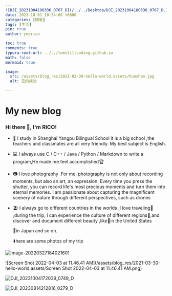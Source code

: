 ```yaml
---
![DJI_20231004180336_0767_D](/../../Desktop/DJI_20231004180336_0767_D.JPG)title: 你好，世界！
date: 2023-10-01 10:34:00 +0800
categories: [随笔]
tags: [生活]
pin: true
author: yeerico

toc: true
comments: true
typora-root-url: ../../tomstillcoding.github.io
math: false
mermaid: true

image:
  src: /assets/blog_res/2021-03-30-hello-world.assets/huoshan.jpg
  alt: 签约成功

---
```






# My new blog 

### Hi there 👋, I'm RICO!

- 🏫  I study in Shanghai Yangpu Bilingual School it is a big school ,the teachers and classmates are all very friendly. My best subject is English. 

- 💻  I always use C / C++ / Java  / Python / Markdown to write a program,He made me feel accomplished🏆

- 📷  I love photography .For me, photography is not only about recording moments, but also an art, an expression. Every time you press the shutter, you can record life's most precious moments and turn them into eternal memories. I am passionate about capturing the magnificent scenery of nature through different perspectives, such as drones

- 🏖️  I always go to different countries in the worlds ,I love traveling🧭 ,during the trip, I can experience the culture of different regions🎃,and discover and document different beauty ,like🗽in the United States

  🍙in Japan and so on.
  
  ⬇️here are some photos of my trip

![image-20220327184021601](/assets/blog_res/2021-03-30-hello-world.assets/image-20220327184021601.png)

![Screen Shot 2022-04-03 at 11.46.41 AM](/assets/blog_res/2021-03-30-hello-world.assets/Screen Shot 2022-04-03 at 11.46.41 AM.png)

![DJI_20231004172039_0749_D](/../../Desktop/DJI_20231004172039_0749_D.JPG)

![DJI_20230814212816_0279_D](/../../Desktop/DJI_20230814212816_0279_D.JPG)